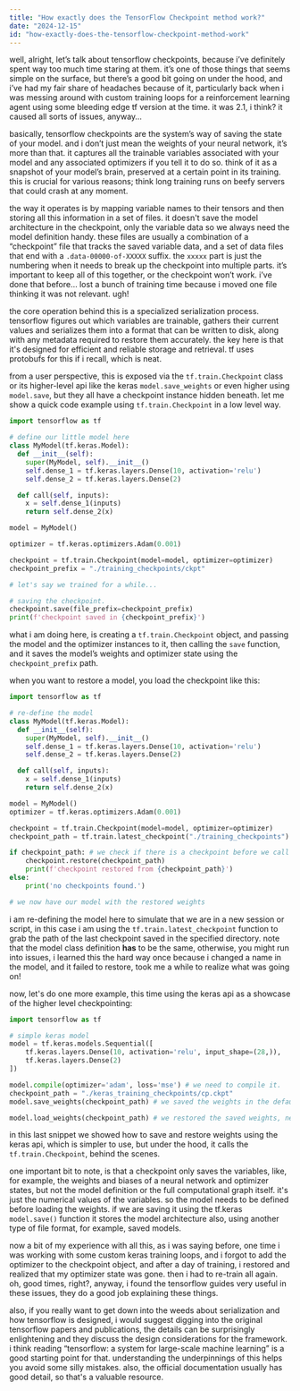 ```yaml
---
title: "How exactly does the TensorFlow Checkpoint method work?"
date: "2024-12-15"
id: "how-exactly-does-the-tensorflow-checkpoint-method-work"
---
```


well, alright, let’s talk about tensorflow checkpoints, because i’ve definitely spent way too much time staring at them. it’s one of those things that seems simple on the surface, but there’s a good bit going on under the hood, and i’ve had my fair share of headaches because of it, particularly back when i was messing around with custom training loops for a reinforcement learning agent using some bleeding edge tf version at the time. it was 2.1, i think? it caused all sorts of issues, anyway…

basically, tensorflow checkpoints are the system’s way of saving the state of your model. and i don’t just mean the weights of your neural network, it’s more than that. it captures all the trainable variables associated with your model and any associated optimizers if you tell it to do so. think of it as a snapshot of your model’s brain, preserved at a certain point in its training. this is crucial for various reasons; think long training runs on beefy servers that could crash at any moment.

the way it operates is by mapping variable names to their tensors and then storing all this information in a set of files. it doesn't save the model architecture in the checkpoint, only the variable data so we always need the model definition handy. these files are usually a combination of a “checkpoint” file that tracks the saved variable data, and a set of data files that end with a `.data-00000-of-XXXXX` suffix. the `xxxxx` part is just the numbering when it needs to break up the checkpoint into multiple parts. it’s important to keep all of this together, or the checkpoint won’t work. i’ve done that before… lost a bunch of training time because i moved one file thinking it was not relevant. ugh!

the core operation behind this is a specialized serialization process. tensorflow figures out which variables are trainable, gathers their current values and serializes them into a format that can be written to disk, along with any metadata required to restore them accurately. the key here is that it's designed for efficient and reliable storage and retrieval. tf uses protobufs for this if i recall, which is neat.

from a user perspective, this is exposed via the `tf.train.Checkpoint` class or its higher-level api like the keras `model.save_weights` or even higher using `model.save`, but they all have a checkpoint instance hidden beneath. let me show a quick code example using `tf.train.Checkpoint` in a low level way.

```python
import tensorflow as tf

# define our little model here
class MyModel(tf.keras.Model):
  def __init__(self):
    super(MyModel, self).__init__()
    self.dense_1 = tf.keras.layers.Dense(10, activation='relu')
    self.dense_2 = tf.keras.layers.Dense(2)

  def call(self, inputs):
    x = self.dense_1(inputs)
    return self.dense_2(x)

model = MyModel()

optimizer = tf.keras.optimizers.Adam(0.001)

checkpoint = tf.train.Checkpoint(model=model, optimizer=optimizer)
checkpoint_prefix = "./training_checkpoints/ckpt"

# let's say we trained for a while...

# saving the checkpoint.
checkpoint.save(file_prefix=checkpoint_prefix)
print(f'checkpoint saved in {checkpoint_prefix}')
```

what i am doing here, is creating a `tf.train.Checkpoint` object, and passing the model and the optimizer instances to it, then calling the `save` function, and it saves the model’s weights and optimizer state using the `checkpoint_prefix` path.

when you want to restore a model, you load the checkpoint like this:

```python
import tensorflow as tf

# re-define the model
class MyModel(tf.keras.Model):
  def __init__(self):
    super(MyModel, self).__init__()
    self.dense_1 = tf.keras.layers.Dense(10, activation='relu')
    self.dense_2 = tf.keras.layers.Dense(2)

  def call(self, inputs):
    x = self.dense_1(inputs)
    return self.dense_2(x)

model = MyModel()
optimizer = tf.keras.optimizers.Adam(0.001)

checkpoint = tf.train.Checkpoint(model=model, optimizer=optimizer)
checkpoint_path = tf.train.latest_checkpoint("./training_checkpoints")

if checkpoint_path: # we check if there is a checkpoint before we call restore.
    checkpoint.restore(checkpoint_path)
    print(f'checkpoint restored from {checkpoint_path}')
else:
    print('no checkpoints found.')

# we now have our model with the restored weights
```

i am re-defining the model here to simulate that we are in a new session or script, in this case i am using the `tf.train.latest_checkpoint` function to grab the path of the last checkpoint saved in the specified directory. note that the model class definition **has** to be the same, otherwise, you might run into issues, i learned this the hard way once because i changed a name in the model, and it failed to restore, took me a while to realize what was going on!

now, let's do one more example, this time using the keras api as a showcase of the higher level checkpointing:

```python
import tensorflow as tf

# simple keras model
model = tf.keras.models.Sequential([
    tf.keras.layers.Dense(10, activation='relu', input_shape=(28,)),
    tf.keras.layers.Dense(2)
])

model.compile(optimizer='adam', loss='mse') # we need to compile it.
checkpoint_path = "./keras_training_checkpoints/cp.ckpt"
model.save_weights(checkpoint_path) # we saved the weights in the default tf format, under the hood tf.train.Checkpoint is used.

model.load_weights(checkpoint_path) # we restored the saved weights, neat!
```

in this last snippet we showed how to save and restore weights using the keras api, which is simpler to use, but under the hood, it calls the `tf.train.Checkpoint`, behind the scenes.

one important bit to note, is that a checkpoint only saves the variables, like, for example, the weights and biases of a neural network and optimizer states, but not the model definition or the full computational graph itself. it's just the numerical values of the variables. so the model needs to be defined before loading the weights. if we are saving it using the tf.keras `model.save()` function it stores the model architecture also, using another type of file format, for example, saved models.

now a bit of my experience with all this, as i was saying before, one time i was working with some custom keras training loops, and i forgot to add the optimizer to the checkpoint object, and after a day of training, i restored and realized that my optimizer state was gone. then i had to re-train all again. oh, good times, right?, anyway, i found the tensorflow guides very useful in these issues, they do a good job explaining these things.

also, if you really want to get down into the weeds about serialization and how tensorflow is designed, i would suggest digging into the original tensorflow papers and publications, the details can be surprisingly enlightening and they discuss the design considerations for the framework. i think reading “tensorflow: a system for large-scale machine learning” is a good starting point for that. understanding the underpinnings of this helps you avoid some silly mistakes. also, the official documentation usually has good detail, so that's a valuable resource.
